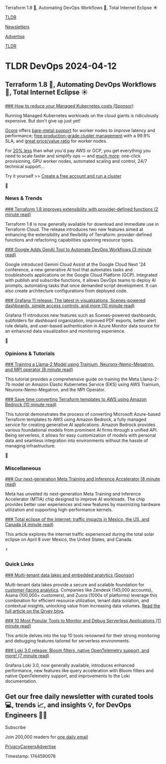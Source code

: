 Terraform 1.8 🌌, Automating DevOps Workflows 🚗, Total Internet Eclipse ☀️

[TLDR](/)

[Newsletters](/newsletters)

[Advertise](https://advertise.tldr.tech/)

[TLDR](/)

# TLDR DevOps 2024-04-12

## Terraform 1.8 🌌, Automating DevOps Workflows 🚗, Total Internet Eclipse ☀️

### 

[### How to reduce your Managed Kubernetes costs (Sponsor)](https://gcore.com/cloud/managed-kubernetes?utm_source=tldr&amp;utm_medium=cpc&amp;utm_campaign=tldr_cpc_cloud_k8s_ww_post)

Running Managed Kubernetes workloads on the cloud giants is ridiculously expensive. But don't give up just yet!

[Gcore](https://gcore.com/cloud/managed-kubernetes?utm_source=tldr&utm_medium=cpc&utm_campaign=tldr_cpc_cloud_k8s_ww_post) offers [bare-metal support](https://gcore.com/cloud/managed-kubernetes?utm_source=tldr&utm_medium=cpc&utm_campaign=tldr_cpc_cloud_k8s_ww_post) for worker nodes to improve latency and performance; [free production-grade cluster management](https://gcore.com/cloud/managed-kubernetes?utm_source=tldr&utm_medium=cpc&utm_campaign=tldr_cpc_cloud_k8s_ww_post) with a 99.9% SLA; and [great price/value ratio](https://gcore.com/cloud/managed-kubernetes?utm_source=tldr&utm_medium=cpc&utm_campaign=tldr_cpc_cloud_k8s_ww_post) for worker nodes.

For [20% less](https://gcore.com/cloud/managed-kubernetes?utm_source=tldr&utm_medium=cpc&utm_campaign=tldr_cpc_cloud_k8s_ww_post) than what you'd pay AWS or GCP, you get everything you need to scale faster and simplify ops — and [much more](https://gcore.com/cloud/managed-kubernetes?utm_source=tldr&utm_medium=cpc&utm_campaign=tldr_cpc_cloud_k8s_ww_post): one-click provisioning, GPU worker nodes, automated scaling and control, 24/7 technical support…

Try it yourself >> [Create a free account and run a cluster](https://gcore.com/cloud/managed-kubernetes?utm_source=tldr&utm_medium=cpc&utm_campaign=tldr_cpc_cloud_k8s_ww_post)

📱

### News & Trends

[### Terraform 1.8 improves extensibility with provider-defined functions (2 minute read)](https://www.hashicorp.com/blog/terraform-1-8-adds-provider-functions-for-aws-google-cloud-and-kubernetes?utm_source=tldrdevops)

Terraform 1.8 is now generally available for download and immediate use in Terraform Cloud. The release introduces two new features aimed at enhancing the extensibility and flexibility of Terraform: provider-defined functions and refactoring capabilities spanning resource types.

[### Google Adds GenAI Tool to Automate DevOps Workflows (3 minute read)](https://devops.com/google-adds-genai-tool-to-automate-devops-workflows/?utm_source=tldrdevops)

Google introduced Gemini Cloud Assist at the Google Cloud Next '24 conference, a new generative AI tool that automates tasks and troubleshoots applications on the Google Cloud Platform (GCP). Integrated with publish and subscribe functions, it allows DevOps teams to deploy AI prompts, automating tasks that once demanded script development. It can also create architecture configurations from deployed code.

[### Grafana 11 release: The latest in visualizations, Scenes-powered dashboards, simple access controls, and more (10 minute read)](https://grafana.com/blog/2024/04/09/grafana-11-release-all-the-new-features/?utm_source=tldrdevops)

Grafana 11 introduces new features such as Scenes-powered dashboards, subfolders for dashboard organization, improved PDF exports, better alert rule details, and user-based authentication in Azure Monitor data source for an enhanced data visualization and monitoring experience.

🚀

### Opinions & Tutorials

[### Training a Llama-2 Model using Trainium, Neuronx-Nemo-Megatron, and MPI operator (8 minute read)](https://awslabs.github.io/data-on-eks/docs/gen-ai/training/Llama2?utm_source=tldrdevops)

This tutorial provides a comprehensive guide on training the Meta Llama-2-7b model on Amazon Elastic Kubernetes Service (EKS) using AWS Trainium, Neuronx-Nemo-Megatron, and the MPI Operator.

[### Save time converting Terraform templates to AWS using Amazon Bedrock (10 minute read)](https://aws.amazon.com/blogs/infrastructure-and-automation/save-time-converting-terraform-templates-to-aws-using-amazon-bedrock/?utm_source=tldrdevops)

This tutorial demonstrates the process of converting Microsoft Azure-based Terraform templates to AWS using Amazon Bedrock, a fully managed service for creating generative AI applications. Amazon Bedrock provides various foundational models from prominent AI firms through a unified API. Being serverless, it allows for easy customization of models with personal data and seamless integration into environments without the hassle of managing infrastructure.

🎁

### Miscellaneous

[### Our next-generation Meta Training and Inference Accelerator (8 minute read)](https://ai.meta.com/blog/next-generation-meta-training-inference-accelerator-AI-MTIA/?utm_source=tldrdevops)

Meta has unveiled its next-generation Meta Training and Inference Accelerator (MTIA) chip designed to improve AI workloads. The chip provides better user experiences and new features by maximizing hardware utilization and supporting high-performance kernels.

[### Total eclipse of the Internet: traffic impacts in Mexico, the US, and Canada (4 minute read)](https://blog.cloudflare.com/total-eclipse-internet-traffic-impacts-mexico-us-canada?utm_source=tldrdevops)

This article explores the internet traffic experienced during the total solar eclipse on April 8 over Mexico, the United States, and Canada.

⚡️

### Quick Links

[### Multi-tenant data lakes and embedded analytics (Sponsor)](https://qrvey.com/blog/multi-tenant-databases-and-embedded-analytics/?utm_source=tldr-devops&amp;utm_campaign=20240412)

Multi-tenant data lakes provide a secure and scalable foundation for [customer-facing analytics](https://qrvey.com/blog/multi-tenant-databases-and-embedded-analytics/?utm_source=tldr-devops&utm_campaign=20240412). Companies like Zendesk (145,000 accounts), Asana (100,000+ customers), and Zuora (1000s of platforms) leverage this combination for efficient resource utilization, tenant data isolation, and contextual insights, unlocking value from increasing data volumes. [Read the full article on the Qrvey blog.](https://qrvey.com/blog/multi-tenant-databases-and-embedded-analytics/?utm_source=tldr-devops&utm_campaign=20240412)

[### 10 Most Popular Tools to Monitor and Debug Serverless Applications (11 minute read)](https://shormistha4.medium.com/10-most-popular-tools-to-monitor-and-debug-serverless-applications-c05be18a61cc?utm_source=tldrdevops)

This article delves into the top 10 tools renowned for their strong monitoring and debugging features tailored for serverless environments.

[### Loki 3.0 release: Bloom filters, native OpenTelemetry support, and more! (7 minute read)](https://grafana.com/blog/2024/04/09/grafana-loki-3.0-release-all-the-new-features/?utm_source=tldrdevops)

Grafana Loki 3.0, now generally available, introduces enhanced performance, new features like query acceleration with Bloom filters and native OpenTelemetry support, and improvements to the Loki documentation.

## Get our free daily newsletter with curated tools 💻, trends 📈, and insights 💡, for DevOps Engineers 👨‍💻

Subscribe

Join 200,000 readers for [one daily email](/api/latest/devops)

[Privacy](/privacy)[Careers](https://jobs.ashbyhq.com/tldr.tech)[Advertise](/devops/advertise)

Timestamp: 1744590078